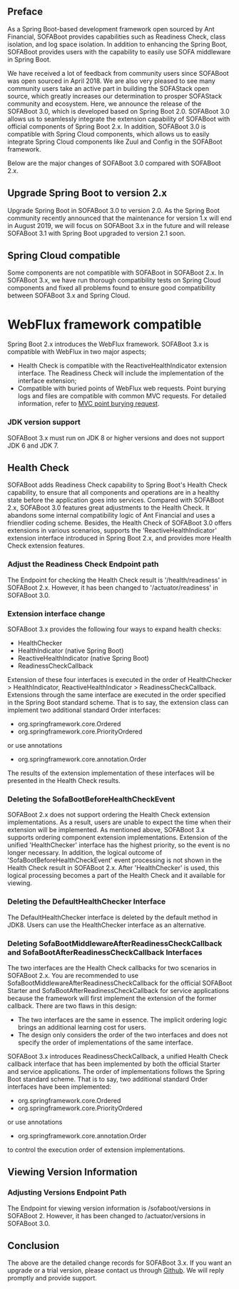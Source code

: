 ﻿## Preface 
As a Spring Boot-based development framework open sourced by Ant Financial, SOFABoot provides capabilities such as Readiness Check, class isolation, and log space isolation. In addition to enhancing the Spring Boot, SOFABoot provides users with the capability to easily use SOFA middleware in Spring Boot.

We have received a lot of feedback from community users since SOFABoot was open sourced in April 2018. We are also very pleased to see many community users take an active part in building the SOFAStack open source, which greatly increases our determination to prosper SOFAStack community and ecosystem. Here, we announce the release of the SOFABoot 3.0, which is developed based on Spring Boot 2.0. SOFABoot 3.0 allows us to seamlessly integrate the extension capability of SOFABoot with official components of Spring Boot 2.x. In addition, SOFABoot 3.0 is compatible with Spring Cloud components, which allows us to easily integrate Spring Cloud components like Zuul and Config in the SOFABoot framework.

Below are the major changes of SOFABoot 3.0 compared with SOFABoot 2.x.

## Upgrade Spring Boot to version 2.x
Upgrade Spring Boot in SOFABoot 3.0 to version 2.0. As the Spring Boot community recently announced that the maintenance for version 1.x will end in August 2019, we will focus on SOFABoot 3.x in the future and will release SOFABoot 3.1 with Spring Boot upgraded to version 2.1 soon.

## Spring Cloud compatible
Some components are not compatible with SOFABoot in SOFABoot 2.x. In SOFABoot 3.x, we have run thorough compatibility tests on Spring Cloud components and fixed all problems found to ensure good compatibility between SOFABoot 3.x and Spring Cloud.

# WebFlux framework compatible
Spring Boot 2.x introduces the WebFlux framework. SOFABoot 3.x is compatible with WebFlux in two major aspects;
+ Health Check is compatible with the ReactiveHealthIndicator extension interface. The Readiness Check will include the implementation of the interface extension;
+ Compatible with buried points of WebFlux web requests. Point burying logs and files are compatible with common MVC requests. For detailed information, refer to [MVC point burying request](http://www.sofastack.tech/sofa-tracer/docs/Usage_Of_MVC).

### JDK version support
SOFABoot 3.x must run on JDK 8 or higher versions and does not support JDK 6 and JDK 7.

## Health Check
SOFABoot adds Readiness Check capability to Spring Boot's Health Check capability, to ensure that all components and operations are in a healthy state before the application goes into services. Compared with SOFABoot 2.x, SOFABoot 3.0 features great adjustments to the Health Check. It abandons some internal compatibility logic of Ant Financial and uses a friendlier coding scheme. Besides, the Health Check of SOFABoot 3.0 offers extensions in various scenarios, supports the 'ReactiveHealthIndicator' extension interface introduced in Spring Boot 2.x, and provides more Health Check extension features.

### Adjust the Readiness Check Endpoint path
The Endpoint for checking the Health Check result is '/health/readiness' in SOFABoot 2.x. However, it has been changed to '/actuator/readiness' in SOFABoot 3.0.

### Extension interface change
SOFABoot 3.x provides the following four ways to expand health checks:
+ HealthChecker
+ HealthIndicator (native Spring Boot)
+ ReactiveHealthIndicator (native Spring Boot)
+ ReadinessCheckCallback

Extension of these four interfaces is executed in the order of HealthChecker > HealthIndicator, ReactiveHealthIndicator > ReadinessCheckCallback. Extensions through the same interface are executed in the order specified in the Spring Boot standard scheme. That is to say, the extension class can implement two additional standard Order interfaces:

+ org.springframework.core.Ordered
+ org.springframework.core.PriorityOrdered

or use annotations

+ org.springframework.core.annotation.Order

The results of the extension implementation of these interfaces will be presented in the Health Check results.

### Deleting the SofaBootBeforeHealthCheckEvent
SOFABoot 2.x does not support ordering the Health Check extension implementations. As a result, users are unable to expect the time when their extension will be implemented. As mentioned above, SOFABoot 3.x supports ordering component extension implementations. Extension of the unified 'HealthChecker' interface has the highest priority, so the event is no longer necessary. In addition, the logical outcome of 'SofaBootBeforeHealthCheckEvent' event processing is not shown in the Health Check result in SOFABoot 2.x. After 'HealthChecker' is used, this logical processing becomes a part of the Health Check and it available for viewing.

### Deleting the DefaultHealthChecker Interface
The DefaultHealthChecker interface is deleted by the default method in JDK8. Users can use the HealthChecker interface as an alternative.

### Deleting SofaBootMiddlewareAfterReadinessCheckCallback and SofaBootAfterReadinessCheckCallback Interfaces
The two interfaces are the Health Check callbacks for two scenarios in SOFABoot 2.x. You are recommended to use SofaBootMiddlewareAfterReadinessCheckCallback for the official SOFABoot Starter and SofaBootAfterReadinessCheckCallback for service applications because the framework will first implement the extension of the former callback. There are two flaws in this design:
+ The two interfaces are the same in essence. The implicit ordering logic brings an additional learning cost for users.
+ The design only considers the order of the two interfaces and does not specify the order of implementations of the same interface.

SOFABoot 3.x introduces ReadinessCheckCallback, a unified Health Check callback interface that has been implemented by both the official Starter and service applications. The order of implementations follows the Spring Boot standard scheme. That is to say, two additional standard Order interfaces have been implemented:

+ org.springframework.core.Ordered
+ org.springframework.core.PriorityOrdered

or use annotations

+ org.springframework.core.annotation.Order

to control the execution order of extension implementations.
## Viewing Version Information
### Adjusting Versions Endpoint Path
The Endpoint for viewing version information is /sofaboot/versions in SOFABoot 2. However, it has been changed to /actuator/versions in SOFABoot 3.0.

## Conclusion
The above are the detailed change records for SOFABoot 3.x. If you want an upgrade or a trial version, please contact us through [Github](https://github.com/sofastack/sofa-boot). We will reply promptly and provide support.

